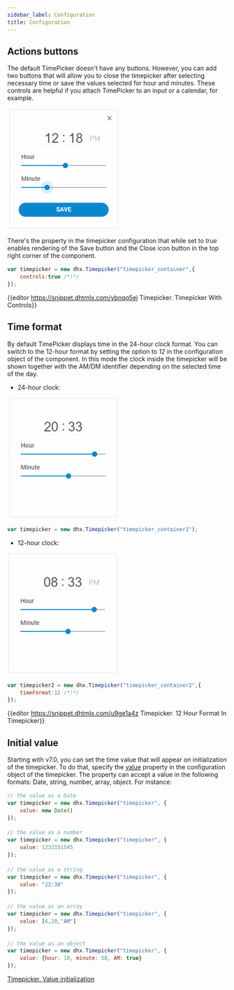 ```yaml
---
sidebar_label: Configuration
title: Configuration
---          
```


Actions buttons
---------------

The default TimePicker doesn't have any buttons. However, you can add two buttons that will allow you to close the timepicker after selecting necessary time or save the values selected for hour and minutes.
These controls are helpful if you attach TimePicker to an input or a calendar, for example.

![Actions buttons](../assets/timepicker/dhx_timepicker.png)


There's the [](timepicker/api/timepicker_controls_config.md) property in the timepicker configuration that while set to *true* enables rendering of the Save button and the Close icon button in the top right corner of the component.

~~~js
var timepicker = new dhx.Timepicker("timepicker_container",{
	controls:true /*!*/
});
~~~

{{editor	https://snippet.dhtmlx.com/ybnqq5ej	Timepicker. Timepicker With Controls}}


Time format
--------------------

By default TimePicker displays time in the 24-hour clock format. You can switch to the 12-hour format by setting the [](timepicker/api/timepicker_timeformat_config.md) option to *12* in the configuration object of the component.
In this mode the clock inside the timepicker will be shown together with the AM/DM identifier depending on the selected time of the day. 

- 24-hour clock:

![24-hour clock](../assets/timepicker/amdm_false.png)

~~~js
var timepicker = new dhx.Timepicker("timepicker_container1");
~~~


- 12-hour clock:

![12-hour clock](../assets/timepicker/amdm_true.png)

~~~js
var timepicker2 = new dhx.Timepicker("timepicker_container2",{
	timeFormat:12 /*!*/
});
~~~

{{editor	https://snippet.dhtmlx.com/u9ge1a4z	Timepicker. 12 Hour Format In Timepicker}}

Initial value
-----------------------

Starting with v7.0, you can set the time value that will appear on initialization of the timepicker. To do that, specify the [value](timepicker/api/timepicker_value_config.md) property in the configuration object of the timepicker. The property can accept a value in the following formats: Date, string, number, array, object. For instance:

~~~js
// the value as a Date 
var timepicker = new dhx.Timepicker("timepicker", {
    value: new Date()
});
 
// the value as a number
var timepicker = new dhx.Timepicker("timepicker", {
    value: 1232151545
});
 
// the value as a string
var timepicker = new dhx.Timepicker("timepicker", {
    value: "22:30"
});
 
// the value as an array
var timepicker = new dhx.Timepicker("timepicker", {
    value: [6,20,"AM"]
});
 
// the value as an object
var timepicker = new dhx.Timepicker("timepicker", {
    value: {hour: 10, minute: 50, AM: true}
});
~~~

[Timepicker. Value initialization](https://snippet.dhtmlx.com/3d5u4cxx)